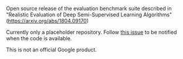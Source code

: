 Open source release of the evaluation benchmark suite described in
"Realistic Evaluation of Deep Semi-Supervised Learning Algorithms"
(https://arxiv.org/abs/1804.09170)

Currently only a placeholder repository. 
Follow [this issue](https://github.com/brain-research/realistic-ssl-evaluation/issues/1) to be notified when the code is available.

This is not an official Google product.


